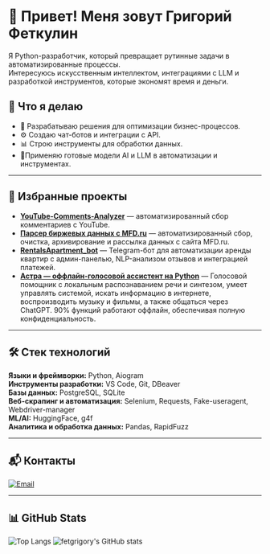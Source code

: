 # 👋 Привет! Меня зовут Григорий Феткулин

Я Python-разработчик, который превращает рутинные задачи в автоматизированные процессы.  
Интересуюсь искусственным интеллектом, интеграциями с LLM и разработкой инструментов, которые экономят время и деньги.

## 🚀 Что я делаю
- 🧠 Разрабатываю решения для оптимизации бизнес-процессов.  
- ⚙️ Создаю чат-ботов и интеграции с API.  
- 📊 Строю инструменты для обработки данных.  
- 🤖Применяю готовые модели AI и LLM в автоматизации и инструментах.
---

## 📂 Избранные проекты
-  **[YouTube-Comments-Analyzer](https://github.com/fetgrigory/YouTube-Comments-Analyzer)** — автоматизированный сбор комментариев с YouTube.
-  **[Парсер биржевых данных с MFD.ru](https://github.com/fetgrigory/mfd-mos-stock-parser)** — автоматизированный сбор, очистка, архивирование и рассылка данных с сайта MFD.ru.
-  **[RentalsApartment_bot](https://github.com/fetgrigory/RentalsApartment_bot)** — Telegram-бот для автоматизации аренды квартир с админ-панелью, NLP-анализом отзывов и интеграцией платежей.
-  **[Астра — оффлайн-голосовой ассистент на Python](https://github.com/fetgrigory/Voice_Assistant)** — Голосовой помощник с локальным распознаванием речи и синтезом, умеет управлять системой, искать информацию в интернете, воспроизводить музыку и фильмы, а также общаться через ChatGPT. 90% функций работают оффлайн, обеспечивая полную конфиденциальность.  
---

## 🛠️ Стек технологий
**Языки и фреймворки:** Python, Aiogram  
**Инструменты разработки:** VS Code, Git, DBeaver  
**Базы данных:** PostgreSQL, SQLite  
**Веб-скрапинг и автоматизация:** Selenium, Requests, Fake-useragent, Webdriver-manager  
**ML/AI:** HuggingFace, g4f  
**Аналитика и обработка данных:** Pandas, RapidFuzz  

---

## 📬 Контакты
[![Email](https://img.shields.io/badge/Email-Fetkulin.G.R%40yandex.ru-blue)](mailto:Fetkulin.G.R@yandex.ru)

---

## 📊 GitHub Stats
![Top Langs](https://github-readme-stats.vercel.app/api/top-langs/?username=fetgrigory&layout=compact)
![fetgrigory's GitHub stats](https://github-readme-stats.vercel.app/api?username=fetgrigory&show_icons=true&theme=default)
